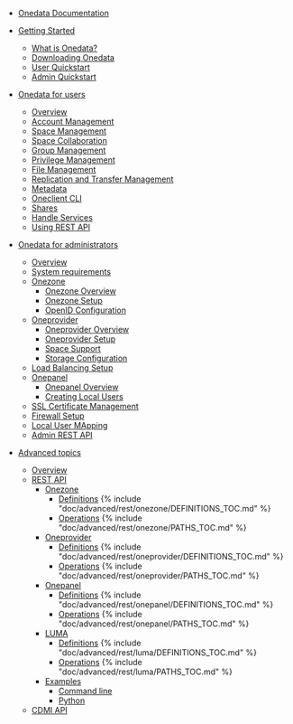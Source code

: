 * [Onedata Documentation](INTRO.md)

* [Getting Started]()
  * [What is Onedata?](doc/getting_started/what_is_onedata.md)
  * [Downloading Onedata](doc/getting_started/downloading_onedata.md)
  * [User Quickstart](doc/getting_started/user_onedata_101.md)
  * [Admin Quickstart](doc/getting_started/admin_onedata_101.md)

* [Onedata for users]()
   * [Overview](doc/user_guide.md)
   * [Account Management](doc/using_onedata/account_management.md)
   * [Space Management](doc/using_onedata/space_management.md)
   * [Space Collaboration](doc/using_onedata/space_collaboration.md)
   * [Group Management](doc/using_onedata/group_management.md)
   * [Privilege Management](doc/using_onedata/privilege_management.md)
   * [File Management](doc/using_onedata/file_management.md)
   * [Replication and Transfer Management](doc/using_onedata/replication_management.md)
   * [Metadata](doc/using_onedata/metadata.md)
   * [Oneclient CLI](doc/using_onedata/oneclient.md)
   * [Shares](doc/using_onedata/shares.md)
   * [Handle Services](doc/using_onedata/handle_services.md)
   * [Using REST API](doc/using_onedata/using_onedata_from_cli.md)

* [Onedata for administrators]()
   * [Overview](doc/admin_guide.md)
   * [System requirements](doc/system_requirements.md)
   * [Onezone](Onezone)
     * [Onezone Overview](doc/administering_onedata/onezone_overview.md)
     * [Onezone Setup](doc/administering_onedata/onezone_installation.md)
     * [OpenID Configuration](doc/administering_onedata/openid_configuration.md)
   * [Oneprovider]()
     * [Oneprovider Overview](doc/administering_onedata/provider_overview.md)
     * [Oneprovider Setup](doc/administering_onedata/provider_installation.md)
     * [Space Support](doc/administering_onedata/provider_space_support.md)
     * [Storage Configuration](doc/administering_onedata/storage_configuration.md)
    * [Load Balancing Setup](doc/administering_onedata/loadbalancing.md)
   * [Onepanel]()
     * [Onepanel Overview](doc/administering_onedata/onepanel_overview.md)
     * [Creating Local Users](doc/administering_onedata/creating_user_accounts.md)
   * [SSL Certificate Management](doc/administering_onedata/ssl_certificate_management.md)
   * [Firewall Setup](doc/administering_onedata/firewall_setup.md)
   * [Local User MApping](doc/administering_onedata/luma.md)
   * [Admin REST API](doc/administering_onedata/administering_onedata_from_cli.md)

* [Advanced topics](doc/advanced/README.md)
  * [Overview](doc/advanced/README.md)
  * [REST API](doc/advanced/rest/README.md)
    * [Onezone](doc/advanced/rest/onezone/overview.md)
      * [Definitions](doc/advanced/rest/onezone/definitions.md)
{% include "doc/advanced/rest/onezone/DEFINITIONS_TOC.md" %}
      * [Operations](doc/advanced/rest/onezone/paths.md)
{% include "doc/advanced/rest/onezone/PATHS_TOC.md" %}
    * [Oneprovider](doc/advanced/rest/oneprovider/overview.md)
      * [Definitions](doc/advanced/rest/oneprovider/definitions.md)
{% include "doc/advanced/rest/oneprovider/DEFINITIONS_TOC.md" %}
      * [Operations](doc/advanced/rest/oneprovider/paths.md)
{% include "doc/advanced/rest/oneprovider/PATHS_TOC.md" %}
    * [Onepanel](doc/advanced/rest/onepanel/overview.md)
      * [Definitions](doc/advanced/rest/onepanel/definitions.md)
{% include "doc/advanced/rest/onepanel/DEFINITIONS_TOC.md" %}
      * [Operations](doc/advanced/rest/onepanel/paths.md)
{% include "doc/advanced/rest/onepanel/PATHS_TOC.md" %}
    * [LUMA](doc/advanced/rest/luma/overview.md)
      * [Definitions](doc/advanced/rest/luma/definitions.md)
{% include "doc/advanced/rest/luma/DEFINITIONS_TOC.md" %}
      * [Operations](doc/advanced/rest/luma/paths.md)
{% include "doc/advanced/rest/luma/PATHS_TOC.md" %}
    * [Examples](doc/advanced/rest/examples.md)
        * [Command line](doc/advanced/rest/cli.md)
        * [Python](doc/advanced/rest/python.md)
  * [CDMI API](doc/advanced/cdmi.md)
